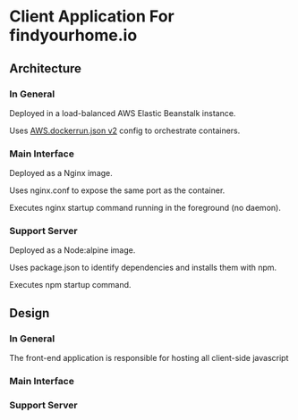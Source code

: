 # Client Application For findyourhome.io

## Architecture
### In General
Deployed in a load-balanced AWS Elastic Beanstalk instance.

Uses [AWS.dockerrun.json v2](https://docs.aws.amazon.com/elasticbeanstalk/latest/dg/create_deploy_docker_v2config.html#create_deploy_docker_v2config_dockerrun) config to orchestrate containers.

### Main Interface
Deployed as a Nginx image.

Uses nginx.conf to expose the same port as the container.

Executes nginx startup command running in the foreground (no daemon).

### Support Server
Deployed as a Node:alpine image.

Uses package.json to identify dependencies and installs them with npm.

Executes npm startup command.

## Design
### In General
The front-end application is responsible for hosting all client-side javascript

### Main Interface
### Support Server

